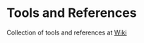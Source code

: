 # Tools and References

Collection of tools and references at [Wiki](https://github.com/hashimoton/tools/wiki)
